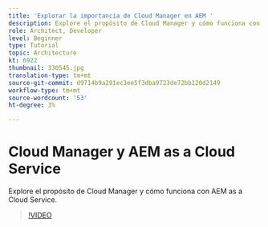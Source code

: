 ```yaml
---
title: 'Explorar la importancia de Cloud Manager en AEM '
description: Explore el propósito de Cloud Manager y cómo funciona con AEM as a Cloud Service.
role: Architect, Developer
level: Beginner
type: Tutorial
topic: Architecture
kt: 6922
thumbnail: 330545.jpg
translation-type: tm+mt
source-git-commit: d9714b9a291ec3ee5f3dba9723de72bb120d2149
workflow-type: tm+mt
source-wordcount: '53'
ht-degree: 3%

---
```



# Cloud Manager y AEM as a Cloud Service

Explore el propósito de Cloud Manager y cómo funciona con AEM as a Cloud Service.

>[!VIDEO](https://video.tv.adobe.com/v/330545/?quality=12&learn=on)